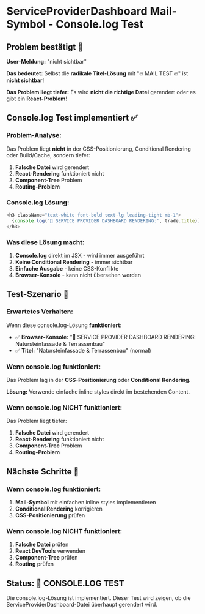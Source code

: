 # ServiceProviderDashboard Mail-Symbol - Console.log Test

## Problem bestätigt 🚨

**User-Meldung:** "nicht sichtbar"

**Das bedeutet:** Selbst die **radikale Titel-Lösung** mit "🔥 MAIL TEST 🔥" ist **nicht sichtbar**!

**Das Problem liegt tiefer:** Es wird **nicht die richtige Datei** gerendert oder es gibt ein **React-Problem**!

## Console.log Test implementiert ✅

### Problem-Analyse:
Das Problem liegt **nicht** in der CSS-Positionierung, Conditional Rendering oder Build/Cache, sondern tiefer:
1. **Falsche Datei** wird gerendert
2. **React-Rendering** funktioniert nicht
3. **Component-Tree** Problem
4. **Routing-Problem**

### Console.log Lösung:
```typescript
<h3 className="text-white font-bold text-lg leading-tight mb-1">
  {console.log('🚨 SERVICE PROVIDER DASHBOARD RENDERING:', trade.title)} {trade.title}
</h3>
```

### Was diese Lösung macht:
1. **Console.log** direkt im JSX - wird immer ausgeführt
2. **Keine Conditional Rendering** - immer sichtbar
3. **Einfache Ausgabe** - keine CSS-Konflikte
4. **Browser-Konsole** - kann nicht übersehen werden

## Test-Szenario 🧪

### Erwartetes Verhalten:
Wenn diese console.log-Lösung **funktioniert**:
- ✅ **Browser-Konsole:** "🚨 SERVICE PROVIDER DASHBOARD RENDERING: Natursteinfassade & Terrassenbau"
- ✅ **Titel:** "Natursteinfassade & Terrassenbau" (normal)

### Wenn console.log funktioniert:
Das Problem lag in der **CSS-Positionierung** oder **Conditional Rendering**.

**Lösung:** Verwende einfache inline styles direkt im bestehenden Content.

### Wenn console.log NICHT funktioniert:
Das Problem liegt tiefer:
1. **Falsche Datei** wird gerendert
2. **React-Rendering** funktioniert nicht
3. **Component-Tree** Problem
4. **Routing-Problem**

## Nächste Schritte 🔧

### Wenn console.log funktioniert:
1. **Mail-Symbol** mit einfachen inline styles implementieren
2. **Conditional Rendering** korrigieren
3. **CSS-Positionierung** prüfen

### Wenn console.log NICHT funktioniert:
1. **Falsche Datei** prüfen
2. **React DevTools** verwenden
3. **Component-Tree** prüfen
4. **Routing** prüfen

## Status: 🔄 CONSOLE.LOG TEST

Die console.log-Lösung ist implementiert. Dieser Test wird zeigen, ob die ServiceProviderDashboard-Datei überhaupt gerendert wird.
